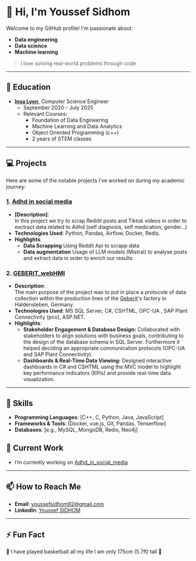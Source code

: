 
# 👋 Hi, I'm Youssef Sidhom
Welcome to my GitHub profile! I'm passionate about:
- **Data engineering**
- **Data science**
- **Machine learning**
>I love solving real-world problems through code 

---

## 🏫 Education
- **[Insa Lyon](https://if.insa-lyon.fr/en)**, Computer Science Engineer
  - September 2020 - July 2025
  - Relevant Courses: 
    - Foundation of Data Engineering
    - Machine Learning and Data Analytics
    - Object Oriented Programming (c++)
    - 2 years of STEM classes 

---
## 💻 Projects
Here are some of the notable projects I’ve worked on during my academic journey:

### **[1](adhd_project). [Adhd in social media](https://github.com/NourJadiri/mental_health_disorders_analysis)**
- **[Description]**:\
In this project we try to scrap Reddit posts and Tiktok videos in order to exctract data related to Adhd (self diagnosis, self medication, gender...)
- **Technologies Used**: Python, Pandas, Airflow, Docker, Redis.
- **Highlights**:
  - **Data Scrapping** Using Reddit Api to scrapp data 
  - **Data augmentation** Usage of LLM models (Mistral)  to analyse posts and extract data in order to enrich our results 




### **2. [GEBERIT_webHMI](https://github.com/fasfous92/Geberit_WebHMI)**
- **Description**:\
The main purpose of the project was to put in place a protocole of data collection within the production lines of the [Geberit](https://www.geberit.com/)'s factory in Haldensleben, Germany. 
- **Technologies Used**: MS SQL Server, C#, CSHTML, OPC-UA , SAP Plant Connectivity (pco), ASP.NET.
- **Highlights**:
  - **Stakeholder Engagement & Database Design:** Collaborated with stakeholders to align solutions with business goals, contributing to the design of the database schema in SQL Server.
    Furthermore it helped deciding an appropriate communication protocols (OPC-UA and SAP Plant Connectivity).
  - **Dashboards & Real-Time Data Viewing:** Designed interactive dashboards in C# and CSHTML using the MVC model to highlight key performance indicators (KPIs) and provide real-time data visualization.


---

## 🌟 Skills
- **Programming Languages**: [C++, C, Python, Java,  JavaScript]
- **Frameworks & Tools**: [Docker, vue.js, Git, Pandas, Tenserflow]
- **Databases**: [e.g., MySQL, MongoDB, Redis, Neo4j]


## 🔭 Current Work
- I’m currently working on [Adhd_in_social_media](adhd_project)

---

## 📫 How to Reach Me
- **Email**: [youssefsidhom92@gmail.com](youssefsidhom92@gmail.com)
- **LinkedIn**: [Youssef SIDHOM](https://www.linkedin.com/in/youssef-sidhom-8125aa204/)


---

## ⚡ Fun Fact
🏀 I have played basketball all my life I am only 175cm (5.7ft) tall 🏀


